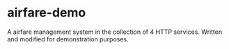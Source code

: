 # airfare-demo

A airfare management system in the collection of 4 HTTP services. Written and modified for demonstration purposes.
